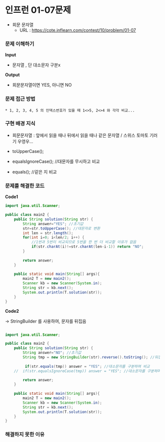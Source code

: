 # 인프런 01-07문제
- 회문 문자열
  - URL : https://cote.inflearn.com/contest/10/problem/01-07

### 문제 이해하기

**Input**

* 문자열 , 단 대소문자 구분x

**Output**

* 회문문자열이면 YES, 아니면 NO

### 문제 접근 방법

 	* 1, 2, 3, 4, 5 의 인덱스번호가 있을 때 1<>5, 2<>4 와 각각 비교...

### 구현 배경 지식

 * 회문문자열 : 앞에서 읽을 때나 뒤에서 읽을 때나 같은 문자열 / 스위스 토마토 기러기 우영우...

 * toUpperCase();

 * equalsIgnoreCase(); //대문자를 무시하고 비교

 * equals(); //같은 지 비교

   

### 문제를 해결한 코드

**Code1**

```java
import java.util.Scanner;

public class main2 {
	public String solution(String str) {
		String answer="YES"; //초기값
		str=str.toUpperCase(); //대문자로 변환
		int len = str.length();
		for(int i=0; i<len/2; i++) {
			//1번과 5번이 비교되므로 5번을 한 번 더 비교할 이유가 없음
			if(str.charAt(i)!=str.charAt(len-i-1)) return "NO"; 
		}
		
		return answer;
	}
	
    public static void main(String[] args){
    	main2 T = new main2();
    	Scanner kb = new Scanner(System.in);
    	String str = kb.next();
    	System.out.println(T.solution(str));
    }
}

```





**Code2**

-> StringBuilder 를 사용하여, 문자를 뒤집음

```java

import java.util.Scanner;

public class main2 {
	public String solution(String str) {
		String answer="NO"; //초기값
		String tmp = new StringBuilder(str).reverse().toString(); //뒤집어진 문자열
		
		 if(str.equals(tmp)) answer = "YES"; //대소문자를 구분하며 비교
	//	if(str.equalsIgnoreCase(tmp)) answer = "YES"; //대소문자를 구분하며 비교

		return answer;
	}
	
    public static void main(String[] args){
    	main2 T = new main2();
    	Scanner kb = new Scanner(System.in);
    	String str = kb.next();
    	System.out.println(T.solution(str));
    }
}

```

### 해결하지 못한 이유

